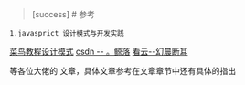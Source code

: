 >[success] # 参考
~~~
1.javasprict 设计模式与开发实践
~~~
[菜鸟教程设计模式](https://m.runoob.com/design-pattern/)
[csdn -- 。鲸落](https://blog.csdn.net/weixin_42746530/article/details/90513619)
[看云--幻晨断耳 ](https://www.kancloud.cn/zhjqpro/design_patterns/1281675)

等各位大佬的 文章，具体文章参考在文章章节中还有具体的指出